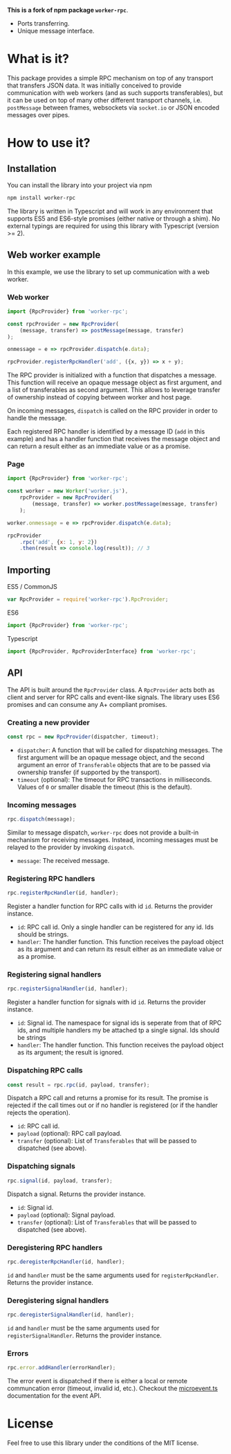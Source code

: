 **This is a fork of npm package `worker-rpc`**. 
 - Ports transferring.
 - Unique message interface. 

# What is it?

This package provides a simple RPC mechanism on top of any transport that transfers
JSON data. It was initially conceived to provide communication with web workers
(and as such supports transferables), but it can be used on top of many other
different transport channels, i.e. `postMessage` between frames, websockets via
`socket.io` or JSON encoded messages over pipes.

# How to use it?

## Installation

You can install the library into your project via npm

```bash
npm install worker-rpc
```

The library is written in Typescript and will work in any environment that
supports ES5 and ES6-style promises (either native or through a shim).
No external typings are required for using this library with Typescript (version >= 2).

## Web worker example

In this example, we use the library to set up communication with a web worker.

### Web worker

```js
import {RpcProvider} from 'worker-rpc';

const rpcProvider = new RpcProvider(
    (message, transfer) => postMessage(message, transfer)
);

onmessage = e => rpcProvider.dispatch(e.data);

rpcProvider.registerRpcHandler('add', ({x, y}) => x + y);
```

The RPC provider is initialized with a function that dispatches a message.
This function will receive an opaque message object as first argument, and
a list of transferables as second argument. This allows to leverage transfer
of ownership instead of copying between worker and host page.

On incoming messages, `dispatch` is called on the RPC provider in order to
handle the message.

Each registered RPC handler is identified by a message ID (`add` in this example)
and has a handler function that receives the message object and can return a
result either as an immediate value or as a promise. 

### Page

```js
import {RpcProvider} from 'worker-rpc';

const worker = new Worker('worker.js'),
    rpcProvider = new RpcProvider(
        (message, transfer) => worker.postMessage(message, transfer)
    );

worker.onmessage = e => rpcProvider.dispatch(e.data);

rpcProvider
    .rpc('add', {x: 1, y: 2})
    .then(result => console.log(result)); // 3
```

## Importing

ES5 / CommonJS

```js
var RpcProvider = require('worker-rpc').RpcProvider;
```

ES6

```js
import {RpcProvider} from 'worker-rpc';
```

Typescript

```ts
import {RpcProvider, RpcProviderInterface} from 'worker-rpc';
```

##  API

The API is built around the `RpcProvider` class. A `RpcProvider` acts both as
client and server for RPC calls and event-like signals. The library uses ES6
promises and can consume any A+ compliant promises.

### Creating a new provider

```js
const rpc = new RpcProvider(dispatcher, timeout);
```

 * `dispatcher`: A function that will be called for dispatching messages. The
    first argument will be an opaque message object, and the second argument
    an error of `Transferable` objects that are to be passed via ownership
    transfer (if supported by the transport).
 * `timeout` (optional): The timeout for RPC transactions in milliseconds.
    Values of `0` or smaller disable the timeout (this is the default).

### Incoming messages

```js
rpc.dispatch(message);
```

Similar to message dispatch, `worker-rpc` does not provide a built-in mechanism
for receiving messages. Instead, incoming messages must be relayed to the provider
by invoking `dispatch`.

 * `message`: The received message.

### Registering RPC handlers

```js
rpc.registerRpcHandler(id, handler);
```

Register a handler function for RPC calls with id `id`. Returns the provider instance.

 * `id`: RPC call id. Only a single handler can be registered for any id. Ids should
    be strings.
 * `handler`: The handler function. This function receives the payload object as
    its argument and can return its result either as an immediate value or as a 
    promise.

### Registering signal handlers

```js
rpc.registerSignalHandler(id, handler);
```

Register a handler function for signals with id `id`. Returns the provider instance.

 * `id`: Signal id. The namespace for signal ids is seperate from that of RPC ids,
    and multiple handlers my be attached tp a single signal. Ids should be strings
 * `handler`: The handler function. This function receives the payload object as
    its argument; the result is ignored.

### Dispatching RPC calls

```js
const result = rpc.rpc(id, payload, transfer);
```

Dispatch a RPC call and returns a promise for its result. The promise is rejected
if the call times out or if no handler is registered (or if the handler rejects
the operation).

 * `id`: RPC call id.
 * `payload` (optional): RPC call payload.
 * `transfer` (optional): List of `Transferables` that will be passed to dispatched
   (see above).

### Dispatching signals

```js
rpc.signal(id, payload, transfer);
```

Dispatch a signal. Returns the provider instance.

 * `id`: Signal id.
 * `payload` (optional): Signal payload.
 * `transfer` (optional): List of `Transferables` that will be passed to dispatched
   (see above).

### Deregistering RPC handlers

```js
rpc.deregisterRpcHandler(id, handler);
```

`id` and `handler` must be the same arguments used for `registerRpcHandler`.
Returns the provider instance.

### Deregistering signal handlers

```js
rpc.deregisterSignalHandler(id, handler);
```

`id` and `handler` must be the same arguments used for `registerSignalHandler`.
Returns the provider instance.

### Errors

```js
rpc.error.addHandler(errorHandler);
```

The error event is dispatched if there is either a local or remote communcation
error (timeout, invalid id, etc.). Checkout the
[microevent.ts](https://github.com/DirtyHairy/microevent)
documentation for the event API.

# License

Feel free to use this library under the conditions of the MIT license.
